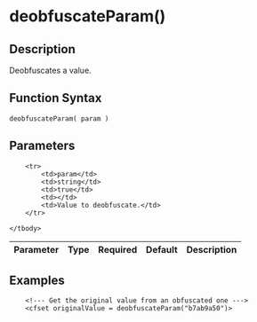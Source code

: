 # deobfuscateParam()

## Description
Deobfuscates a value.

## Function Syntax
	deobfuscateParam( param )


## Parameters
<table>
	<thead>
		<tr>
			<th>Parameter</th>
			<th>Type</th>
			<th>Required</th>
			<th>Default</th>
			<th>Description</th>
		</tr>
	</thead>
	<tbody>
		
		<tr>
			<td>param</td>
			<td>string</td>
			<td>true</td>
			<td></td>
			<td>Value to deobfuscate.</td>
		</tr>
		
	</tbody>
</table>


## Examples
	
		<!--- Get the original value from an obfuscated one --->
		<cfset originalValue = deobfuscateParam("b7ab9a50")>
